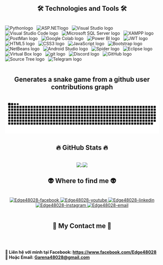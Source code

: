 <!-- Edge48028 -->
</a>

<h2 align="center">🛠 Technologies and Tools 🛠</h2>
<br>
<!-- https://simpleicons.org/ -->
<span><img src="https://img.shields.io/badge/Python-282C34?logo=python&logoColor=#3776AB" alt="Pythonlogo" title="Python" height="25" /></span>
&nbsp;
<span><img src="https://img.shields.io/badge/ASP.NET-282C34?logo=dotnet&logoColor=#512BD4" alt="ASP.NETlogo" title="ASP.NET" height="25" /></span>
&nbsp;
<span><img src="https://img.shields.io/badge/Visual Studio-282C34?logo=visualstudio&logoColor=#5C2D91" alt="Visual Studio logo" title="Visual Studio" height="25" /></span>
&nbsp;
<span><img src="https://img.shields.io/badge/VS%20Code-282C34?logo=visual-studio-code&logoColor=#007ACC" alt="Visual Studio Code logo" title="Visual Studio Code" height="25" /></span>
&nbsp;
<span><img src="https://img.shields.io/badge/MicrosoftSQLServer-282C34?logo=microsoftsqlserver&logoColor=#CC2927" alt="Microsoft SQL Server logo" title="Microsoft SQl Server" height="25" /></span>
&nbsp;
<span><img src="https://img.shields.io/badge/XAMPP-282C34?logo=xampp&logoColor=#FB7A24" alt="XAMPP logo" title="XAMPP" height="25" /></span>
&nbsp;
<span><img src="https://img.shields.io/badge/PostMan-282C34?logo=postman&logoColor=#FF6C37" alt="PostMan logo" title="PostMan" height="25" /></span>
&nbsp;
<span><img src="https://img.shields.io/badge/Google Colab-282C34?logo=googlecolab&logoColor=#F9AB00" alt="Google Colab logo" title="Google Colab" height="25" /></span>
&nbsp;
<span><img src="https://img.shields.io/badge/Power BI-282C34?logo=powerbi&logoColor=#F2C811" alt="Power BI logo" title="Power BI" height="25" /></span>
&nbsp;
<span><img src="https://img.shields.io/badge/JWT-282C34?logo=jsonwebtokens&logoColor=#000000" alt="JWT logo" title="JWT" height="25" /></span>
&nbsp;
<span><img src="https://img.shields.io/badge/HTML5-282C34?logo=html5&logoColor=#E34F26" alt="HTML5 logo" title="HTML5" height="25" /></span>
&nbsp;
<span><img src="https://img.shields.io/badge/CSS3-282C34?logo=css3&logoColor=#1572B6" alt="CSS3 logo" title="CSS3" height="25" /></span>
&nbsp;
<span><img src="https://img.shields.io/badge/JavaScript-282C34?logo=javascript&logoColor=#F7DF1E" alt="JavaScript logo" title="JavaScript" height="25" /></span>
&nbsp;
<span><img src="https://img.shields.io/badge/Bootstrap-282C34?logo=bootstrap&logoColor=#7952B3" alt="Bootstrap logo" title="Bootstrap" height="25" /></span>
&nbsp;
<span><img src="https://img.shields.io/badge/NetBeans IDE-282C34?logo=apachenetbeanside&logoColor=#1B6AC6" alt="NetBeans logo" title="NetBeans" height="25" /></span>
&nbsp;
<span><img src="https://img.shields.io/badge/Android Studio-282C34?logo=androidstudio&logoColor=#3DDC84" alt="Android Studio logo" title="Android Studio" height="25" /></span>
&nbsp;
<span><img src="https://img.shields.io/badge/Spider IDE-282C34?logo=spyderide&logoColor=#FF0000" alt="Spider logo" title="Spider IDE" height="25" /></span>
&nbsp;
<span><img src="https://img.shields.io/badge/Eclipse IDE-282C34?logo=eclipseide&logoColor=#2C2255" alt="Eclipse logo" title="Eclipse" height="25" /></span>
&nbsp;
<span><img src="https://img.shields.io/badge/Virtual Box-282C34?logo=virtualbox&logoColor=#183A61" alt="Virtual Box logo" title="Virtual Box" height="25" /></span>
&nbsp;
<span><img src="https://img.shields.io/badge/git-282C34?logo=git&logoColor=#F05032" alt="git logo" title="git" height="25" /></span>
&nbsp;
<span><img src="https://img.shields.io/badge/Discord-282C34?logo=discord&logoColor=#5865F2" alt="Discord logo" title="Discord" height="25" /></span>
&nbsp;
<span><img src="https://img.shields.io/badge/GitHub-282C34?logo=github&logoColor=#181717" alt="GitHub logo" title="GitHub" height="25" /></span>
&nbsp;
<span><img src="https://img.shields.io/badge/Source Tree-282C34?logo=sourcetree&logoColor=#0052CC" alt="Source Tree logo" title="Source Tree" height="25" /></span>
&nbsp;
<span><img src="https://img.shields.io/badge/Telegram-282C34?logo=telegram&logoColor=#26A5E4" alt="Telegram logo" title="Telegram" height="25" /></span>
&nbsp;
&nbsp;&nbsp;&nbsp;&nbsp;&nbsp;&nbsp;&nbsp;&nbsp;
&nbsp;&nbsp;&nbsp;&nbsp;&nbsp;&nbsp;&nbsp;&nbsp;&nbsp;&nbsp;&nbsp;
&nbsp;&nbsp;&nbsp;&nbsp;&nbsp;&nbsp;&nbsp;&nbsp;&nbsp;&nbsp;&nbsp;&nbsp;&nbsp;
&nbsp;&nbsp;&nbsp;&nbsp;&nbsp;&nbsp;&nbsp;&nbsp;&nbsp;&nbsp;&nbsp;&nbsp;&nbsp;&nbsp;&nbsp;
&nbsp;&nbsp;&nbsp;&nbsp;&nbsp;&nbsp;&nbsp;&nbsp;&nbsp;&nbsp;&nbsp;&nbsp;&nbsp;&nbsp;&nbsp;&nbsp;&nbsp;
<h2 align="center">Generates a snake game from a github user contributions graph<h2>
<picture>
  <source
    media="(prefers-color-scheme: dark)"
    srcset="https://raw.githubusercontent.com/platane/snk/output/github-contribution-grid-snake-dark.svg"
  />
  <source
    media="(prefers-color-scheme: light)"
    srcset="https://raw.githubusercontent.com/platane/snk/output/github-contribution-grid-snake.svg"
  />
  <img
    alt="github contribution grid snake animation"
    src="https://raw.githubusercontent.com/platane/snk/output/github-contribution-grid-snake.svg"
  />
</picture>
<br>
<h2 align="center">🔥 GitHub Stats 🔥</h2>
<!-- https://github.com/anuraghazra/github-readme-stats -->
<br>
<div align="center"> 
    <a href="">
      <img align="center" src="https://github-readme-stats.vercel.app/api/top-langs/?username=Edge48028&theme=react&line_height=40&hide=css"/>
    </a>
     <a href="">
      <img align="center" src="https://github-readme-stats-sigma-five.vercel.app/api?username=Edge48028&show_icons=true&include_all_commits=true&count_private=true&theme=react&line_height=40" />
    </a>
</div

<br>
<h2 align="center">👽 Where to find me 👽</h2>
<br>
<!-- https://icons8.com -->
<div align="center">
  <a href="https://facebook.com/Edge48028" target="blank">
    <img src="https://img.icons8.com/bubbles/100/000000/facebook-new.png" alt="Edge48028-facebook" />
  </a>
  <a href="#" target="blank">
    <img src="https://img.icons8.com/bubbles/100/000000/youtube-squared.png" alt="Edge48028-youtube" />
  </a>
  <a href="https://linktr.ee/edge48028" target="blank">
    <img src="https://img.icons8.com/bubbles/100/000000/linkedin.png" alt="Edge48028-linkedin" />
  </a>
  <a href="https://instagram.com/Edge48028" target="blank">
    <img src="https://img.icons8.com/bubbles/100/000000/instagram.png" alt="Edge48028-instagram" />
  </a>
  <a href="mailto:Garena48028@gmail.com" target="top">
    <img src="https://img.icons8.com/bubbles/100/000000/apple-mail.png" alt="Edge48028-email" />
  </a>
</div>

<br>

<h2 align="center">📖 My Contact me 📖</h2>
<br>
<p>
  </a>
</p>
<p>
  <br>
  <strong>🔗 Liên hệ với mình tại Facebook: <a href="https://www.facebook.com/Edge48028" target="_blank">https://www.facebook.com/Edge48028</a></strong>
  <br>
  <strong>📧 Hoặc Email: <a href="mailto:Edge48028@gmail.com" target="_top">Garena48028@gmail.com</a></strong>
</p>
